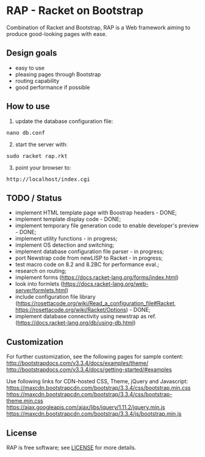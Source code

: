 # RAP - Racket on Bootstrap
Combination of Racket and Bootstrap, RAP is a Web framework aiming to produce good-looking pages with ease.

## Design goals

- easy to use
- pleasing pages through Bootstrap
- routing capability
- good performance if possible


## How to use
1) update the database configuration file:
<pre>
nano db.conf
</pre>
2) start the server with:
<pre>
sudo racket rap.rkt
</pre>
3) point your browser to:
<pre>
http://localhost/index.cgi
</pre>

## TODO / Status

- implement HTML template page with Boostrap headers - DONE;
- implement template display code - DONE;
- implement temporary file generation code to enable developer's preview - DONE;
- implement utility functions - in progress;
- implement OS detection and switching;
- implement database configuration file parser - in progress;
- port Newstrap code from newLISP to Racket - in progress;
- test macro code on 8.2 and 8.2BC for performance eval.;
- research on routing;
- implement forms (https://docs.racket-lang.org/forms/index.html)
- look into formlets (https://docs.racket-lang.org/web-server/formlets.html)
- include configuration file library (https://rosettacode.org/wiki/Read_a_configuration_file#Racket, https://rosettacode.org/wiki/Racket/Options) - DONE;
- implement database connectivity using newstrap as ref. (https://docs.racket-lang.org/db/using-db.html)

## Customization

For further customization, see the following pages for sample content:
http://bootstrapdocs.com/v3.3.4/docs/examples/theme/
http://bootstrapdocs.com/v3.3.4/docs/getting-started/#examples

Use following links for CDN-hosted CSS, Theme, jQuery and Javascript:
https://maxcdn.bootstrapcdn.com/bootstrap/3.3.4/css/bootstrap.min.css
https://maxcdn.bootstrapcdn.com/bootstrap/3.3.4/css/bootstrap-theme.min.css
https://ajax.googleapis.com/ajax/libs/jquery/1.11.2/jquery.min.js
https://maxcdn.bootstrapcdn.com/bootstrap/3.3.4/js/bootstrap.min.js

## License

RAP is free software; see [LICENSE](https://github.com/DexterLagan/rap/blob/master/LICENSE) for more details.
